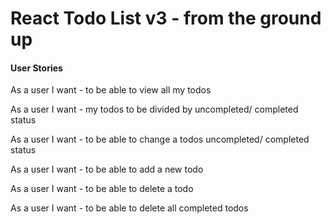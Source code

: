 # React Todo List v3 - from the ground up

#### User Stories

As a user I want - to be able to view all my todos

As a user I want - my todos to be divided by uncompleted/ completed status

As a user I want - to be able to change a todos uncompleted/ completed status

As a user I want - to be able to add a new todo

As a user I want - to be able to delete a todo

As a user I want - to be able to delete all completed todos